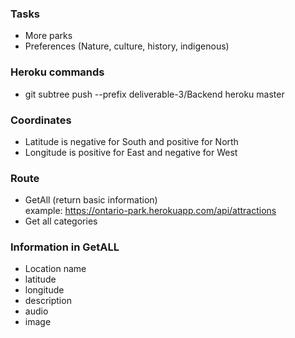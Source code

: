 ### Tasks
- More parks
- Preferences (Nature, culture, history, indigenous)


### Heroku commands
 - git subtree push --prefix deliverable-3/Backend heroku master

### Coordinates 
 - Latitude is negative for South and positive for North
 - Longitude is positive for East and negative for West

### Route
 - GetAll (return basic information)  
  example: https://ontario-park.herokuapp.com/api/attractions  
  - Get all categories
  
### Information in GetALL  
 - Location name
 - latitude
 - longitude
 - description
 - audio
 - image


